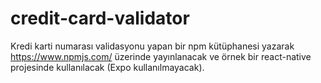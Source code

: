 # credit-card-validator
Kredi karti numarası validasyonu yapan bir npm kütüphanesi yazarak https://www.npmjs.com/ üzerinde yayınlanacak ve örnek bir react-native projesinde kullanılacak (Expo kullanılmayacak).
